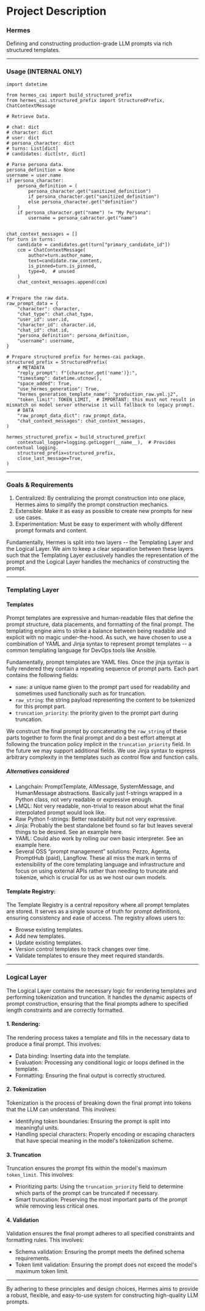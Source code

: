 # Project Description

### Hermes

Defining and constructing production-grade LLM prompts via rich structured templates.

---

### Usage (INTERNAL ONLY)
```
import datetime

from hermes_cai import build_structured_prefix
from hermes_cai.structured_prefix import StructuredPrefix, ChatContextMessage

# Retrieve Data.

# chat: dict
# character: dict
# user: dict
# persona_character: dict
# turns: List[dict]
# candidates: dict[str, dict]

# Parse persona data.
persona_definition = None
username = user.name
if persona_character:
    persona_definition = (
        persona_character.get("sanitized_definition")
        if persona_character.get("sanitized_definition")
        else persona_character.get("definition")
    )
    if persona_character.get("name") != "My Persona":
        username = persona_cahracter.get("name")


chat_context_messages = []
for turn in turns:
    candidate = candidates.get(turn["primary_candidate_id"])
    ccm = ChatContextMessage(
        author=turn.author_name,
        text=candidate.raw_content,
        is_pinned=turn.is_pinned,
        type=0,  # unused
    )
    chat_context_messages.append(ccm)


# Prepare the raw data.
raw_prompt_data = {
    "character": character,
    "chat_type": chat.chat_type,
    "user_id": user.id,
    "character_id": character.id,
    "chat_id": chat.id,
    "persona_definition": persona_definition,
    "username": username,
}

# Prepare structured prefix for hermes-cai package.
structured_prefix = StructuredPrefix(
    # METADATA
    "reply_prompt": f"{character.get('name')}:",
    "timestamp": datetime.utcnow(),
    "space_added": True,
    "use_hermes_generation": True,
    "hermes_generation_template_name": "production_raw.yml.j2",
    "token_limit": TOKEN_LIMIT,  # IMPORTANT: this must not result in mismatch on model server otherwise it will fallback to legacy prompt.
    # DATA
    "raw_prompt_data_dict": raw_prompt_data,
    "chat_context_messages": chat_context_messages,
)

hermes_structured_prefix = build_structured_prefix(
    contextual_logger=logging.getLogger(__name__),  # Provides contextual logging.
    structured_prefix=structured_prefix,
    close_last_message=True,
)
```

---

### Goals & Requirements

1. Centralized: By centralizing the prompt construction into one place, Hermes aims to simplify the prompt construction mechanics.
2. Extensible: Make it as easy as possible to create new prompts for new use cases.
3. Experimentation: Must be easy to experiment with wholly different prompt formats and content.

Fundamentally, Hermes is split into two layers -- the Templating Layer and the Logical Layer. We aim to keep a clear separation between these layers such that the Templating Layer exclusively handles the representation of the prompt and the Logical Layer handles the mechanics of constructing the prompt.

---

### Templating Layer

#### Templates
Prompt templates are expressive and human-readable files that define the prompt structure, data placements, and formatting of the final prompt. The templating engine aims to strike a balance between being readable and explicit with no magic under-the-hood. As such, we have chosen to use a combination of YAML and Jinja syntax to represent prompt templates -- a common templating language for DevOps tools like Ansible.

Fundamentally, prompt templates are YAML files. Once the jinja syntax is fully rendered they contain a repeating sequence of prompt parts. Each part contains the following fields:
- `name`: a unique name given to the prompt part used for readability and sometimes used functionally such as for truncation.
- `raw_string`: the string payload representing the content to be tokenized for this prompt part.
- `truncation_priority`: the priority given to the prompt part during truncation.

We construct the final prompt by concatenating the `raw_string` of these parts together to form the final prompt and do a best effort attempt at following the truncation policy implicit in the `truncation_priority` field. In the future we may support additional fields. We use Jinja syntax to express arbitrary complexity in the templates such as control flow and function calls.

##### Alternatives considered
- Langchain: PromptTemplate, AIMessage, SystemMessage, and HumanMessage abstractions. Basically just f-strings wrapped in a Python class, not very readable or expressive enough.
- LMQL: Not very readable, non-trivial to reason about what the final interpolated prompt would look like.
- Raw Python f-strings: Better readability but not very expressive.
- Jinja: Probably the best standalone bet found so far but leaves several things to be desired. See an example here.
- YAML: Could also work by rolling our own basic interpreter. See an example here.
- Several OSS “prompt management” solutions: Pezzo, Agenta, PromptHub (paid), Langflow. These all miss the mark in terms of extensibility of the core templating language and infrastructure and focus on using external APIs rather than needing to truncate and tokenize, which is crucial for us as we host our own models.

#### Template Registry:
The Template Registry is a central repository where all prompt templates are stored. It serves as a single source of truth for prompt definitions, ensuring consistency and ease of access. The registry allows users to:

- Browse existing templates.
- Add new templates.
- Update existing templates.
- Version control templates to track changes over time.
- Validate templates to ensure they meet required standards.

---

### Logical Layer

The Logical Layer contains the necessary logic for rendering templates and performing tokenization and truncation. It handles the dynamic aspects of prompt construction, ensuring that the final prompts adhere to specified length constraints and are correctly formatted.

#### 1. Rendering:
The rendering process takes a template and fills in the necessary data to produce a final prompt. This involves:

- Data binding: Inserting data into the template.
- Evaluation: Processing any conditional logic or loops defined in the template.
- Formatting: Ensuring the final output is correctly structured.

#### 2. Tokenization
Tokenization is the process of breaking down the final prompt into tokens that the LLM can understand. This involves:

- Identifying token boundaries: Ensuring the prompt is split into meaningful units.
- Handling special characters: Properly encoding or escaping characters that have special meaning in the model's tokenization scheme.

#### 3. Truncation
Truncation ensures the prompt fits within the model's maximum `token_limit`.
This involves:
- Prioritizing parts: Using the `truncation_priority` field to determine which parts of the prompt can be truncated if necessary.
- Smart truncation: Preserving the most important parts of the prompt while removing less critical ones.

#### 4. Validation
Validation ensures the final prompt adheres to all specified constraints and formatting rules.
This involves:
- Schema validation: Ensuring the prompt meets the defined schema requirements.
- Token limit validation: Ensuring the prompt does not exceed the model's maximum token limit.

---

By adhering to these principles and design choices, Hermes aims to provide a robust, flexible, and easy-to-use system for constructing high-quality LLM prompts.
